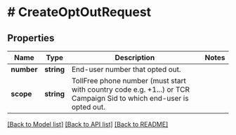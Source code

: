# # CreateOptOutRequest

## Properties

Name | Type | Description | Notes
------------ | ------------- | ------------- | -------------
**number** | **string** | End-user number that opted out. |
**scope** | **string** | TollFree phone number (must start with country code e.g. +1...) or TCR Campaign Sid  to which end-user is opted out. |

[[Back to Model list]](../../README.md#models) [[Back to API list]](../../README.md#endpoints) [[Back to README]](../../README.md)
